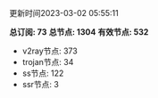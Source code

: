 更新时间2023-03-02 05:55:11

**总订阅: 73**
**总节点: 1304**
**有效节点: 532**
- v2ray节点: 373
- trojan节点: 34
- ss节点: 122
- ssr节点: 3
